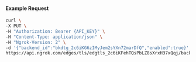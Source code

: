 <!-- Code generated for API Clients. DO NOT EDIT. -->

#### Example Request

```bash
curl \
-X PUT \
-H "Authorization: Bearer {API_KEY}" \
-H "Content-Type: application/json" \
-H "Ngrok-Version: 2" \
-d '{"backend_id":"bkdtg_2c6iKG6zIMyJem2sYXn72marDfQ","enabled":true}' \
https://api.ngrok.com/edges/tls/edgtls_2c6iKFehTQsPbLZ8sXrxH37xQqj/backend
```
